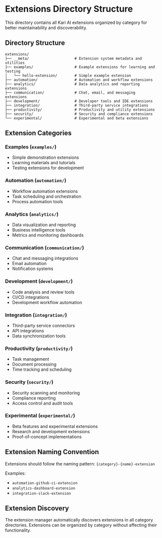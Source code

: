 # Extensions Directory Structure

This directory contains all Kari AI extensions organized by category for better maintainability and discoverability.

## Directory Structure

```
extensions/
├── __meta/                     # Extension system metadata and utilities
├── examples/                   # Example extensions for learning and testing
│   └── hello-extension/        # Simple example extension
├── automation/                 # Automation and workflow extensions
├── analytics/                  # Data analytics and reporting extensions
├── communication/              # Chat, email, and messaging extensions
├── development/                # Developer tools and IDE extensions
├── integration/                # Third-party service integrations
├── productivity/               # Productivity and utility extensions
├── security/                   # Security and compliance extensions
└── experimental/               # Experimental and beta extensions
```

## Extension Categories

### Examples (`examples/`)
- Simple demonstration extensions
- Learning materials and tutorials
- Testing extensions for development

### Automation (`automation/`)
- Workflow automation extensions
- Task scheduling and orchestration
- Process automation tools

### Analytics (`analytics/`)
- Data visualization and reporting
- Business intelligence tools
- Metrics and monitoring dashboards

### Communication (`communication/`)
- Chat and messaging integrations
- Email automation
- Notification systems

### Development (`development/`)
- Code analysis and review tools
- CI/CD integrations
- Development workflow automation

### Integration (`integration/`)
- Third-party service connectors
- API integrations
- Data synchronization tools

### Productivity (`productivity/`)
- Task management
- Document processing
- Time tracking and scheduling

### Security (`security/`)
- Security scanning and monitoring
- Compliance reporting
- Access control and audit tools

### Experimental (`experimental/`)
- Beta features and experimental extensions
- Research and development extensions
- Proof-of-concept implementations

## Extension Naming Convention

Extensions should follow the naming pattern: `{category}-{name}-extension`

Examples:
- `automation-github-ci-extension`
- `analytics-dashboard-extension`
- `integration-slack-extension`

## Extension Discovery

The extension manager automatically discovers extensions in all category directories. Extensions can be organized by category without affecting their functionality.